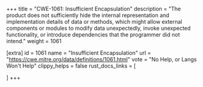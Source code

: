 +++
title = "CWE-1061: Insufficient Encapsulation"
description	= "The product does not sufficiently hide the internal representation and implementation details of data or methods, which might allow external components or modules to modify data unexpectedly, invoke unexpected functionality, or introduce dependencies that the programmer did not intend."
weight = 1061

[extra]
id = 1061
name = "Insufficient Encapsulation"
url = "https://cwe.mitre.org/data/definitions/1061.html"
vote = "No Help, or Langs Won't Help"
clippy_helps = false
rust_docs_links = [
	
]
+++

